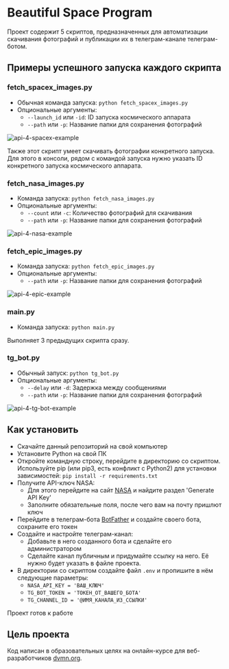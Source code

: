 # Beautiful Space Program

Проект содержит 5 скриптов, предназначенных для автоматизации скачивания фотографий и публикации их в телеграм-канале телеграм-ботом.

## Примеры успешного запуска каждого скрипта

### fetch_spacex_images.py

- Обычная команда запуска: `python fetch_spacex_images.py`
- Опциональные аргументы:
    * `--launch_id` или `-id`: ID запуска космического аппарата
    * `--path` или `-p`: Название папки для сохранения фотографий

![api-4-spacex-example](https://github.com/user-attachments/assets/e462da5d-6faa-4ed4-8cff-3844d567b9bc)

Также этот скрипт умеет скачивать фотографии конкретного запуска. Для этого в консоли, рядом с командой запуска нужно указать ID конкретного запуска космического аппарата.

### fetch_nasa_images.py

- Команда запуска: `python fetch_nasa_images.py`
- Опциональные аргументы:
    * `--count` или `-c`: Количество фотографий для скачивания
    * `--path` или `-p`: Название папки для сохранения фотографий

![api-4-nasa-example](https://github.com/user-attachments/assets/118ee63c-ae71-49bd-89cc-3dd8122b45aa)

### fetch_epic_images.py

- Команда запуска: `python fetch_epic_images.py`
- Опциональные аргументы:
    * `--path` или `-p`: Название папки для сохранения фотографий

![api-4-epic-example](https://github.com/user-attachments/assets/ae0a2edd-71df-4691-aadf-447d56a4d1a3)

### main.py

- Команда запуска: `python main.py`

Выполняет 3 предыдущих скрипта сразу.

### tg_bot.py

- Обычный запуск: `python tg_bot.py`
- Опциональные аргументы:
    * `--delay` или `-d`: Задержка между сообщениями
    *  `--path` или `-p`: Название папки для сохранения фотографий

![api-4-tg-bot-example](https://github.com/user-attachments/assets/a9c95a81-b638-4cd3-b0cc-e36dd3c72b50)

## Как установить

- Скачайте данный репозиторий на свой компьютер
- Установите Python на свой ПК
- Откройте командную строку, перейдите в директорию со скриптом. Используйте pip (или pip3, есть конфликт с Python2) для установки зависимостей: `pip install -r requirements.txt`
- Получите API-ключ NASA:
    * Для этого перейдите на сайт [NASA](https://api.nasa.gov/#apod) и найдите раздел 'Generate API Key'
    * Заполните обязательные поля, после чего вам на почту пришлют ключ
- Перейдите в телеграм-бота [BotFather](https://web.telegram.org/k/#@BotFather) и создайте своего бота, сохраните его токен
- Создайте и настройте телеграм-канал:
    * Добавьте в него созданного бота и сделайте его администратором
    * Сделайте канал публичным и придумайте ссылку на него. Её нужно будет указать в файле проекта.
- В директории со скриптом создайте файл `.env` и пропишите в нём следующие параметры:
    * `NASA_API_KEY = 'ВАШ_КЛЮЧ'`
    * `TG_BOT_TOKEN = 'ТОКЕН_ОТ_ВАШЕГО_БОТА'`
    * `TG_CHANNEL_ID = '@ИМЯ_КАНАЛА_ИЗ_ССЫЛКИ'`

Проект готов к работе

## Цель проекта

Код написан в образовательных целях на онлайн-курсе для веб-разработчиков [dvmn.org](https://dvmn.org).
